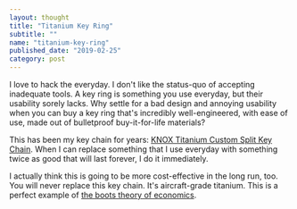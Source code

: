```yaml
---
layout: thought
title: "Titanium Key Ring"
subtitle: ""
name: "titanium-key-ring"
published_date: "2019-02-25"
category: post
---
```


I love to hack the everyday. I don't like the status-quo of accepting inadequate
tools. A key ring is something you use everyday, but their usability sorely
lacks. Why settle for a bad design and annoying usability when you can buy a key
ring that's incredibly well-engineered, with ease of use, made out of
bulletproof buy-it-for-life materials?

This has been my key chain for years: [KNOX Titanium Custom Split Key
Chain][amzn]. When I can replace something that I use everyday with something
twice as good that will last forever, I do it immediately.

I actually think this is going to be more cost-effective in the long run, too.
You will never replace this key chain. It's aircraft-grade titanium. This is a
perfect example of [the boots theory of economics][boots].

[amzn]: https://amzn.to/2EvA9eY
[boots]: https://en.wikipedia.org/wiki/Sam_Vimes#Boots_theory_of_socio-economic_unfairness
